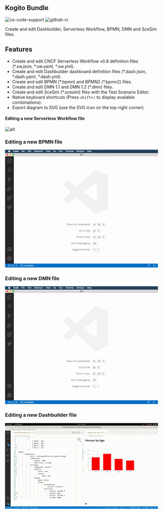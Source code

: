 ## Kogito Bundle

![vs-code-support](https://img.shields.io/badge/Visual%20Studio%20Code-1.67.0+-blue.svg)
![github-ci](https://github.com/apache/incubator-kie-tools/actions/workflows/ci_build.yml/badge.svg)

Create and edit Dashbuilder, Serverless Workflow, BPMN, DMN and SceSim files.

## Features

- Create and edit CNCF Serverless Workflow v0.8 definition files (\*.sw.json, \*.sw.yaml, \*.sw.yml).
- Create and edit Dashbuilder dashboard definition files (\*.dash.json, \*.dash.yaml, \*.dash.yml).
- Create and edit BPMN (\*.bpmn) and BPMN2 (\*.bpmn2) files.
- Create and edit DMN 1.1 and DMN 1.2 (\*.dmn) files.
- Create and edit SceSim (\*.scesim) files with the Test Scenario Editor.
- Native keyboard shortcuts (Press `shift+/` to display available combinations).
- Export diagram to SVG (use the SVG icon on the top-right corner).

#### Editing a new Serverless Workflow file

![alt](./gifs/sw.gif?raw=true)

### Editing a new BPMN file

![alt](./gifs/bpmn.gif?raw=true)

### Editing a new DMN file

![alt](./gifs/dmn.gif?raw=true)

### Editing a new Dashbuilder file

![alt](./gifs/dashbuilder.gif?raw=true)
